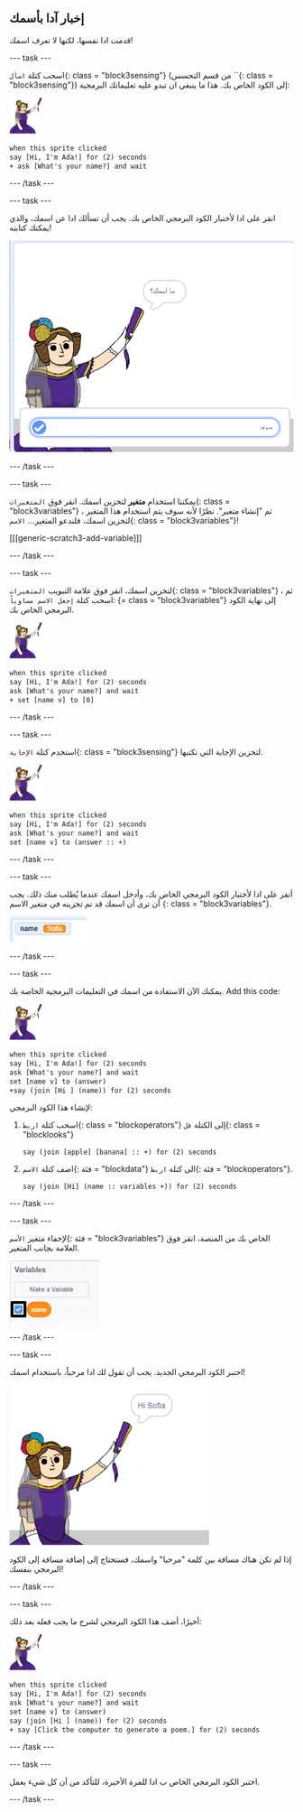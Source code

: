 ## إخبار آدا بأسمك

قدمت ادا نفسها، لكنها لا تعرف اسمك!

\--- task \---

اسحب كتلة `اسأل`{: class = "block3sensing"} (من قسم التحسس ``{: class = "block3sensing"}) إلى الكود الخاص بك. هذا ما ينبغي ان تبدو عليه تعليماتك البرمجية:

![كائن ادا](images/ada-sprite.png)

```blocks3
when this sprite clicked
say [Hi, I'm Ada!] for (2) seconds
+ ask [What's your name?] and wait
```

\--- /task \---

\--- task \---

انقر على ادا لأختبار الكود البرمجي الخاص بك. يجب أن تسألك ادا عن اسمك، والذي يمكنك كتابته!

![كائن ادا يسأل ما هو اسمك](images/poetry-input.png)

\--- /task \---

\--- task \---

يمكننا استخدام **متغير** لتخزين اسمك. انقر فوق `المتغيرات`{: class = "block3variables"} ، ثم "إنشاء متغير". نظرًا لأنه سوف يتم استخدام هذا المتغير لتخزين اسمك، فلندعو المتغير... `الاسم`{: class = "block3variables"}!

[[[generic-scratch3-add-variable]]]

\--- /task \---

\--- task \---

لتخزين اسمك، انقر فوق علامة التبويب `المتغيرات`{: class = "block3variables"} ، ثم اسحب كتلة `إجعل الاسم مساوياً`: {= class = "block3variables"} إلى نهاية الكود البرمجي الخاص بك.

![كائن ادا](images/ada-sprite.png)

```blocks3
when this sprite clicked
say [Hi, I'm Ada!] for (2) seconds
ask [What's your name?] and wait
+ set [name v] to [0]
```

\--- /task \---

\--- task \---

استخدم كتلة `الإجابة`{: class = "block3sensing"} لتخزين الإجابة التي تكتبها.

![كائن ادا](images/ada-sprite.png)

```blocks3
when this sprite clicked
say [Hi, I'm Ada!] for (2) seconds
ask [What's your name?] and wait
set [name v] to (answer :: +)
```

\--- /task \---

\--- task \---

أنقر على ادا لأختبار الكود البرمجي الخاص بك، وأدخل اسمك عندما يُطلب منك ذلك. يجب أن ترى أن اسمك قد تم تخزينه في متغير الاسم `{`: class = "block3variables"}.

![لقطة الشاشة](images/poetry-name-test.png)

\--- /task \---

\--- task \---

يمكنك الآن الاستفادة من اسمك في التعليمات البرمجية الخاصة بك. Add this code:

![كائن ادا](images/ada-sprite.png)

```blocks3
when this sprite clicked
say [Hi, I'm Ada!] for (2) seconds
ask [What's your name?] and wait
set [name v] to (answer)
+say (join [Hi ] (name)) for (2) seconds 
```

لإنشاء هذا الكود البرمجي:

1. اسحب كتلة `اربط`{: class = "blockoperators"} إلى الكتلة `قل`{: class = "blocklooks"}
    
    ```blocks3
    say (join [apple] [banana] :: +) for (2) seconds
    ```

2. اضف كتلة `الاسم`{: فئة = "blockdata"} الى كتلة `اربط`{: فئة = "blockoperators"}.
    
    ```blocks3
    say (join [Hi] (name :: variables +)) for (2) seconds
    ```

\--- /task \---

\--- task \---

لإخفاء متغير `الأسم`{: فئة = "block3variables"} الخاص بك من المنصة، انقر فوق العلامة بجانب المتغير.

![متغير الاسم](images/poetry-tick-annotated.png)

\--- /task \---

\--- task \---

اختبر الكود البرمجي الجديد. يجب أن تقول لك ادا مرحباً، باستخدام اسمك!

![لقطة الشاشة](images/poetry-name-test2.png)

إذا لم تكن هناك مسافة بين كلمة "مرحبا" واسمك، فستحتاج إلى إضافة مسافة إلى الكود البرمجي بنفسك!

\--- /task \---

\--- task \---

أخيرًا، أضف هذا الكود البرمجي لشرح ما يجب فعله بعد ذلك:

![كائن ادا](images/ada-sprite.png)

```blocks3
when this sprite clicked
say [Hi, I'm Ada!] for (2) seconds
ask [What's your name?] and wait
set [name v] to (answer)
say (join [Hi ] (name)) for (2) seconds 
+ say [Click the computer to generate a poem.] for (2) seconds 
```

\--- /task \---

\--- task \---

اختبر الكود البرمجي الخاص ب ادا للمرة الأخيرة، للتأكد من أن كل شيء يعمل.

\--- /task \---